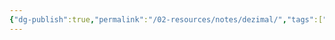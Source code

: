 ```yaml
---
{"dg-publish":true,"permalink":"/02-resources/notes/dezimal/","tags":["mathe"],"noteIcon":""}
---
```



